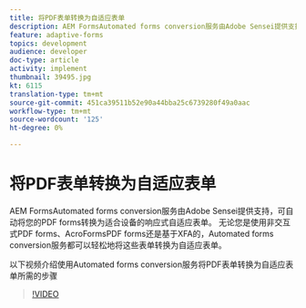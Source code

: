 ```yaml
---
title: 将PDF表单转换为自适应表单
description: AEM FormsAutomated forms conversion服务由Adobe Sensei提供支持，可自动将您的PDF forms转换为适合设备的响应式自适应表单。 无论您是使用非交互式PDF forms、AcroFormsPDF forms还是基于XFA的，Automated forms conversion服务都可以轻松地将这些表单转换为自适应表单。
feature: adaptive-forms
topics: development
audience: developer
doc-type: article
activity: implement
thumbnail: 39495.jpg
kt: 6115
translation-type: tm+mt
source-git-commit: 451ca39511b52e90a44bba25c6739280f49a0aac
workflow-type: tm+mt
source-wordcount: '125'
ht-degree: 0%

---
```


# 将PDF表单转换为自适应表单

AEM FormsAutomated forms conversion服务由Adobe Sensei提供支持，可自动将您的PDF forms转换为适合设备的响应式自适应表单。 无论您是使用非交互式PDF forms、AcroFormsPDF forms还是基于XFA的，Automated forms conversion服务都可以轻松地将这些表单转换为自适应表单。

以下视频介绍使用Automated forms conversion服务将PDF表单转换为自适应表单所需的步骤

>[!VIDEO](https://video.tv.adobe.com/v/39495/?quality=9&learn=on)

